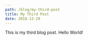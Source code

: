 ```yaml
---
path: /blog/my-third-post
title: My Third Post
date: 2018-12-29
---
```


This is my third blog post. Hello World!